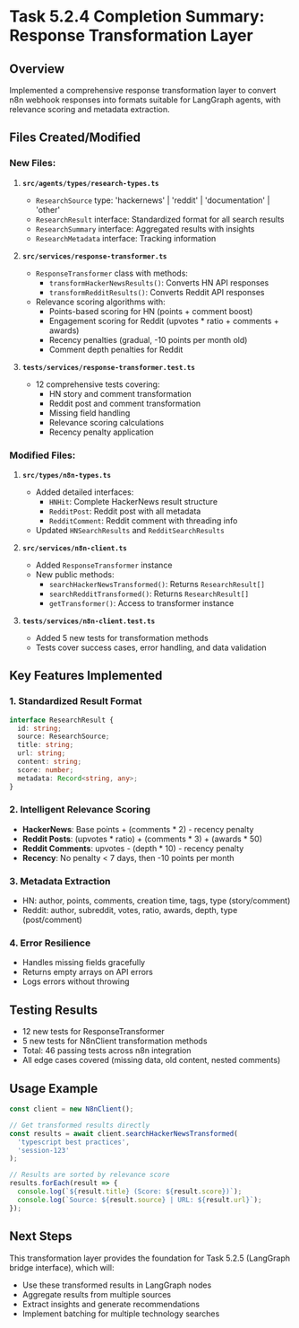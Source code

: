 # Task 5.2.4 Completion Summary: Response Transformation Layer

## Overview
Implemented a comprehensive response transformation layer to convert n8n webhook responses into formats suitable for LangGraph agents, with relevance scoring and metadata extraction.

## Files Created/Modified

### New Files:
1. **`src/agents/types/research-types.ts`**
   - `ResearchSource` type: 'hackernews' | 'reddit' | 'documentation' | 'other'
   - `ResearchResult` interface: Standardized format for all search results
   - `ResearchSummary` interface: Aggregated results with insights
   - `ResearchMetadata` interface: Tracking information

2. **`src/services/response-transformer.ts`**
   - `ResponseTransformer` class with methods:
     - `transformHackerNewsResults()`: Converts HN API responses
     - `transformRedditResults()`: Converts Reddit API responses
   - Relevance scoring algorithms with:
     - Points-based scoring for HN (points + comment boost)
     - Engagement scoring for Reddit (upvotes * ratio + comments + awards)
     - Recency penalties (gradual, -10 points per month old)
     - Comment depth penalties for Reddit

3. **`tests/services/response-transformer.test.ts`**
   - 12 comprehensive tests covering:
     - HN story and comment transformation
     - Reddit post and comment transformation
     - Missing field handling
     - Relevance scoring calculations
     - Recency penalty application

### Modified Files:
1. **`src/types/n8n-types.ts`**
   - Added detailed interfaces:
     - `HNHit`: Complete HackerNews result structure
     - `RedditPost`: Reddit post with all metadata
     - `RedditComment`: Reddit comment with threading info
   - Updated `HNSearchResults` and `RedditSearchResults`

2. **`src/services/n8n-client.ts`**
   - Added `ResponseTransformer` instance
   - New public methods:
     - `searchHackerNewsTransformed()`: Returns `ResearchResult[]`
     - `searchRedditTransformed()`: Returns `ResearchResult[]`
     - `getTransformer()`: Access to transformer instance

3. **`tests/services/n8n-client.test.ts`**
   - Added 5 new tests for transformation methods
   - Tests cover success cases, error handling, and data validation

## Key Features Implemented

### 1. Standardized Result Format
```typescript
interface ResearchResult {
  id: string;
  source: ResearchSource;
  title: string;
  url: string;
  content: string;
  score: number;
  metadata: Record<string, any>;
}
```

### 2. Intelligent Relevance Scoring
- **HackerNews**: Base points + (comments * 2) - recency penalty
- **Reddit Posts**: (upvotes * ratio) + (comments * 3) + (awards * 50)
- **Reddit Comments**: upvotes - (depth * 10) - recency penalty
- **Recency**: No penalty < 7 days, then -10 points per month

### 3. Metadata Extraction
- HN: author, points, comments, creation time, tags, type (story/comment)
- Reddit: author, subreddit, votes, ratio, awards, depth, type (post/comment)

### 4. Error Resilience
- Handles missing fields gracefully
- Returns empty arrays on API errors
- Logs errors without throwing

## Testing Results
- 12 new tests for ResponseTransformer
- 5 new tests for N8nClient transformation methods
- Total: 46 passing tests across n8n integration
- All edge cases covered (missing data, old content, nested comments)

## Usage Example
```typescript
const client = new N8nClient();

// Get transformed results directly
const results = await client.searchHackerNewsTransformed(
  'typescript best practices',
  'session-123'
);

// Results are sorted by relevance score
results.forEach(result => {
  console.log(`${result.title} (Score: ${result.score})`);
  console.log(`Source: ${result.source} | URL: ${result.url}`);
});
```

## Next Steps
This transformation layer provides the foundation for Task 5.2.5 (LangGraph bridge interface), which will:
- Use these transformed results in LangGraph nodes
- Aggregate results from multiple sources
- Extract insights and generate recommendations
- Implement batching for multiple technology searches 
